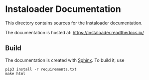 # Instaloader Documentation

This directory contains sources for the Instaloader documentation.

The documentation is hosted at:
https://instaloader.readthedocs.io/

## Build

The documentation is created with [Sphinx](http://www.sphinx-doc.org/). To build it, use

```
pip3 install -r requirements.txt
make html
```
